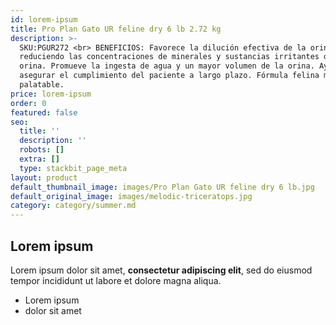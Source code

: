 ```yaml
---
id: lorem-ipsum
title: Pro Plan Gato UR feline dry 6 lb 2.72 kg
description: >-
  SKU:PGUR272 <br> BENEFICIOS: Favorece la dilución efectiva de la orina,
  reduciendo las concentraciones de minerales y sustancias irritantes de la
  orina. Promueve la ingesta de agua y un mayor volumen de la orina. Ayuda a
  asegurar el cumplimiento del paciente a largo plazo. Fórmula felina muy
  palatable.
price: lorem-ipsum
order: 0
featured: false
seo:
  title: ''
  description: ''
  robots: []
  extra: []
  type: stackbit_page_meta
layout: product
default_thumbnail_image: images/Pro Plan Gato UR feline dry 6 lb.jpg
default_original_image: images/melodic-triceratops.jpg
category: category/summer.md
---
```

## Lorem ipsum

Lorem ipsum dolor sit amet, **consectetur adipiscing elit**, sed do eiusmod tempor incididunt ut labore et dolore magna aliqua.

- Lorem ipsum
- dolor sit amet